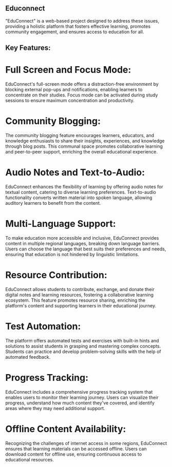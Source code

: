 ## Educonnect
"EduConnect" is a web-based project designed to address these issues, providing a holistic platform that fosters effective learning, promotes community engagement, and ensures access to education for all.

## Key Features:

# Full Screen and Focus Mode:
EduConnect's full-screen mode offers a distraction-free environment by blocking external pop-ups and notifications, enabling learners to concentrate on their studies.
Focus mode can be activated during study sessions to ensure maximum concentration and productivity.

# Community Blogging:
The community blogging feature encourages learners, educators, and knowledge enthusiasts to share their insights, experiences, and knowledge through blog posts.
This communal space promotes collaborative learning and peer-to-peer support, enriching the overall educational experience.

# Audio Notes and Text-to-Audio:
EduConnect enhances the flexibility of learning by offering audio notes for textual content, catering to diverse learning preferences.
Text-to-audio functionality converts written material into spoken language, allowing auditory learners to benefit from the content.

# Multi-Language Support:
To make education more accessible and inclusive, EduConnect provides content in multiple regional languages, breaking down language barriers.
Users can choose the language that best suits their preferences and needs, ensuring that education is not hindered by linguistic limitations.

# Resource Contribution:
EduConnect allows students to contribute, exchange, and donate their digital notes and learning resources, fostering a collaborative learning ecosystem.
This feature promotes resource sharing, enriching the platform's content and supporting learners in their educational journey.

# Test Automation:
The platform offers automated tests and exercises with built-in hints and solutions to assist students in grasping and mastering complex concepts.
Students can practice and develop problem-solving skills with the help of automated feedback.

# Progress Tracking:
EduConnect includes a comprehensive progress tracking system that enables users to monitor their learning journey.
Users can visualize their progress, understand how much content they've covered, and identify areas where they may need additional support.

# Offline Content Availability:
Recognizing the challenges of internet access in some regions, EduConnect ensures that learning materials can be accessed offline.
Users can download content for offline use, ensuring continuous access to educational resources.
